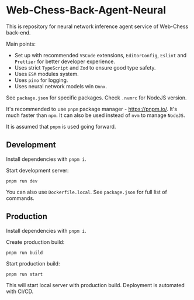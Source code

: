 # Web-Chess-Back-Agent-Neural

This is repository for neural network inference agent service of Web-Chess back-end.

Main points:

- Set up with recommended `VSCode` extensions, `EditorConfig`, `Eslint` and `Prettier` for better developer experience.
- Uses strict `TypeScript` and `Zod` to ensure good type safety.
- Uses `ESM` modules system.
- Uses `pino` for logging.
- Uses neural network models win `Onnx`.

See `package.json` for specific packages. Check `.nvmrc` for NodeJS version.

It's recommended to use `pnpm` package manager - <https://pnpm.io/>. It's much faster than `npm`. It can also be used instead of `nvm` to manage `NodeJS`.

It is assumed that `pnpm` is used going forward.

## Development

Install dependencies with `pnpm i`.

Start development server:

```#!/bin/bash
pnpm run dev
```

You can also use `Dockerfile.local`. See `package.json` for full list of commands.

## Production

Install dependencies with `pnpm i`.

Create production build:

```#!/bin/bash
pnpm run build
```

Start production build:

```#!/bin/bash
pnpm run start
```

This will start local server with production build. Deployment is automated with CI/CD.
